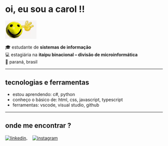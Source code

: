 # oi, eu sou a carol !!

<img src="https://github.com/carolprimila/carolprimila/raw/main/oioioioi.gif" width="100px">

🎓 estudante de **sistemas de informação**  
💻 estagiária na **itaipu binacional – divisão de microinformática**  
📍 paraná, brasil  

---

## tecnologias e ferramentas

- estou aprendendo: c#, python 
- conheço o básico de: html, css, javascript, typescript
- ferramentas: vscode, visual studio, github 

---
<!-- ## 📊 estatísticas do github 
![carol's github stats](https://github-readme-stats.vercel.app/api?username=carolprimila&show_icons=true&theme=dracula)  
![top langs](https://github-readme-stats.vercel.app/api/top-langs/?username=carolprimila&layout=compact&theme=dracula)

--- -->

## onde me encontrar ?

<a href="https://linkedin.com/in/carolineprimila" target="_blank">
  <img align="center" alt="linkedin" width="30px" src="https://cdn.jsdelivr.net/gh/devicons/devicon/icons/linkedin/linkedin-original.svg" />
</a>
&nbsp;&nbsp;&nbsp;
<a href="https://instagram.com/carolprimila" target="_blank">
  <img align="center" alt="instagram" width="30px" src="https://upload.wikimedia.org/wikipedia/commons/a/a5/Instagram_icon.png" />
</a>
